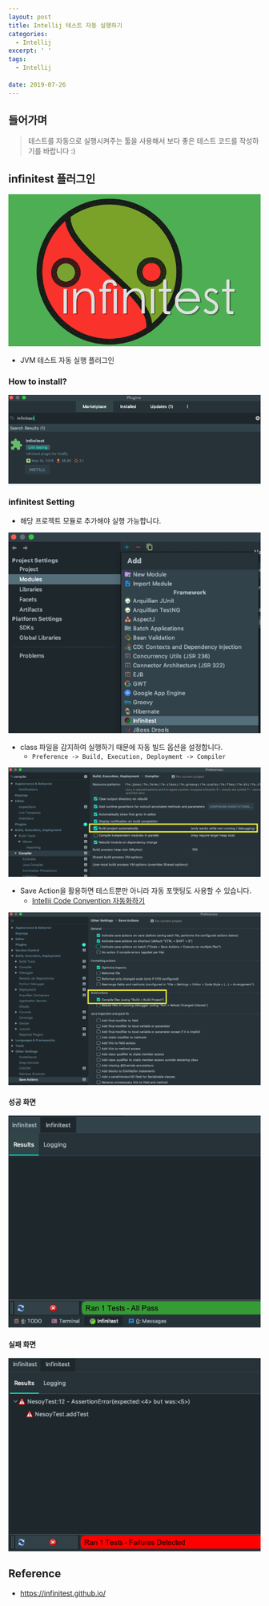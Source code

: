 ```yaml
---
layout: post
title: Intellij 테스트 자동 실행하기
categories:
  - Intellij
excerpt: ' '
tags:
  - Intellij

date: 2019-07-26
---
```


## 들어가며
> 테스트를 자동으로 실행시켜주는 툴을 사용해서 보다 좋은 테스트 코드를 작성하기를 바랍니다 :)

## infinitest 플러그인
![](/assets/posts/img/2019-07-26-16-27-34.png)

- JVM 테스트 자동 실행 플러그인

### How to install?
![](/assets/posts/img/2019-07-26-16-03-54.png)


### infinitest Setting
- 해당 프로젝트 모듈로 추가해야 실행 가능합니다.

![](/assets/posts/img/2019-07-26-16-07-47.png)


- class 파일을 감지하여 실행하기 때문에 자동 빌드 옵션을 설정합니다.
    - `Preference -> Build, Execution, Deployment -> Compiler`

![](/assets/posts/img/2019-07-26-16-22-38.png)


- Save Action을 활용하면 테스트뿐만 아니라 자동 포맷팅도 사용할 수 있습니다.
    - [Intellij Code Convention 자동화하기](https://nesoy.github.io/articles/2018-09/Intellij-Auto-Convention)

![](/assets/posts/img/2019-07-26-16-23-13.png)

#### 성공 화면
![](/assets/posts/img/2019-07-26-16-25-13.png)

#### 실패 화면
![](/assets/posts/img/2019-07-26-16-25-53.png)

## Reference
- <https://infinitest.github.io/>